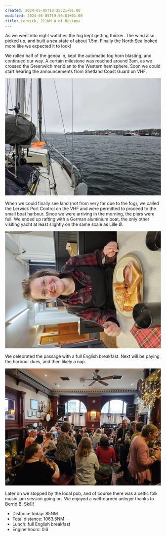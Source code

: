 ```yaml
---
created: 2024-05-05T10:25:21+01:00
modified: 2024-05-05T19:56:01+01:00
title: Lerwick, 211NM W of Bukkøya
---
```


As we went into night watches the fog kept getting thicker. The wind also picked up, and built a sea state of about 1.5m. Finally the North Sea looked more like we expected it to look!

We rolled half of the genoa in, kept the automatic fog horn blasting, and continued our way. A certain milestone was reached around 3am, as we crossed the Greenwich meridian to the Western hemisphere. Soon we could start hearing the announcements from Shetland Coast Guard on VHF.

![Image](../2024/56639b0a26d11aa188cb01097524f7c7.jpg) 

When we could finally see land (not from very far due to the fog), we called the Lerwick Port Control on the VHF and were permitted to proceed to the small boat harbour. Since we were arriving in the morning, the piers were full. We ended up rafting with a German aluminium boat, the only other visiting yacht at least slightly on the same scale as Lille Ø.

![Image](../2024/e2608f4322af3360fcdfff8e74d6024e.jpg) 

We celebrated the passage with a full English breakfast. Next will be paying the harbour dues, and then likely a nap.

![Image](../2024/a44641d2dd3ca1ad80dda99d9aa2c13f.jpg) 

Later on we stopped by the local pub, and of course there was a celtic folk music jam session going on. We enjoyed a well-earned anleger thanks to Bernd B. Skål!

* Distance today: 85NM
* Total distance: 1063.5NM
* Lunch: full English breakfast 
* Engine hours: 0.6
